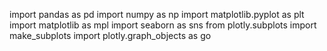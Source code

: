 

<!-- LIBRARIES TO IMPORT -->

import pandas as pd
import numpy as np
import matplotlib.pyplot as plt
import matplotlib as mpl
import seaborn as sns
from plotly.subplots import make_subplots
import plotly.graph_objects as go
